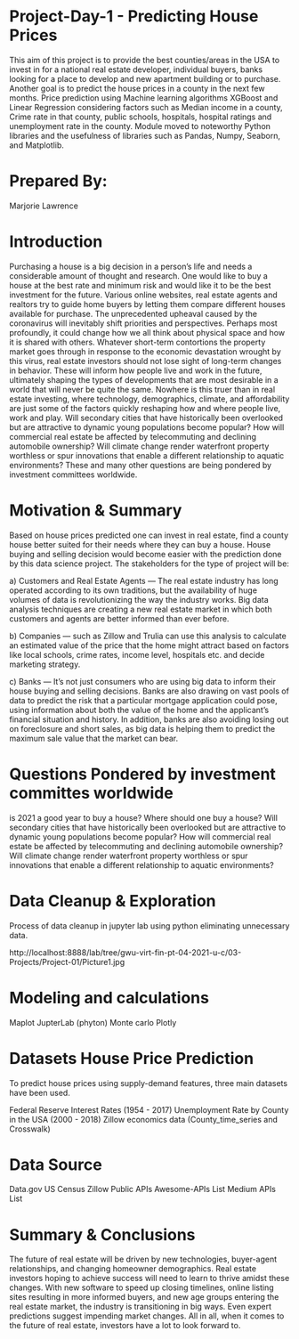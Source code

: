 # Project-Day-1 - Predicting House Prices 
This aim of this project is to provide the best counties/areas in the USA to invest in for a national real estate developer, individual buyers, banks looking for a place to develop and new apartment building or to purchase. Another goal is to predict the house prices in a county in the next few months. Price prediction using Machine learning algorithms XGBoost and Linear Regression considering factors such as Median income in a county, Crime rate in that county, public schools, hospitals, hospital ratings and unemployment rate in the county. Module moved to noteworthy Python libraries and the usefulness of libraries such as Pandas, Numpy, Seaborn, and Matplotlib.

# Prepared By:
Marjorie Lawrence 

# Introduction
Purchasing a house is a big decision in a person’s life and needs a considerable amount of thought and research. One would like to buy a house at the best rate and minimum risk and would like it to be the best investment for the future. Various online websites, real estate agents and realtors try to guide home buyers by letting them compare different houses available for purchase. The unprecedented upheaval caused by the coronavirus will inevitably shift priorities and perspectives. Perhaps most profoundly, it could change how we all think about physical space and how it is shared with others. Whatever short-term contortions the property market goes through in response to the economic devastation wrought by this virus, real estate investors should not lose sight of long-term changes in behavior. These will inform how people live and work in the future, ultimately shaping the types of developments that are most desirable in a world that will never be quite the same.  Nowhere is this truer than in real estate investing, where technology, demographics, climate, and affordability are just some of the factors quickly reshaping how and where people live, work and play. Will secondary cities that have historically been overlooked but are attractive to dynamic young populations become popular? How will commercial real estate be affected by telecommuting and declining automobile ownership? Will climate change render waterfront property worthless or spur innovations that enable a different relationship to aquatic environments? These and many other questions are being pondered by investment committees worldwide.

# Motivation & Summary
Based on house prices predicted one can invest in real estate, find a county house better suited for their needs where they can buy a house. House buying and selling decision would become easier with the prediction done by this data science project. The stakeholders for the type of project will be:

a) Customers and Real Estate Agents — The real estate industry has long operated according to its own traditions, but the availability of huge volumes of data is revolutionizing the way the industry works. Big data analysis techniques are creating a new real estate market in which both customers and agents are better informed than ever before.

b) Companies — such as Zillow and Trulia can use this analysis to calculate an estimated value of the price that the home might attract based on factors like local schools, crime rates, income level, hospitals etc. and decide marketing strategy.

c) Banks — It’s not just consumers who are using big data to inform their house buying and selling decisions. Banks are also drawing on vast pools of data to predict the risk that a particular mortgage application could pose, using information about both the value of the home and the applicant’s financial situation and history. In addition, banks are also avoiding losing out on foreclosure and short sales, as big data is helping them to predict the maximum sale value that the market can bear.

# Questions Pondered by investment committes worldwide
is 2021 a good year to buy a house?
Where should one buy a house?
Will secondary cities that have historically been overlooked but are attractive to dynamic young populations become popular?
How will commercial real estate be affected by telecommuting and declining automobile ownership? 
Will climate change render waterfront property worthless or spur innovations that enable a different relationship to aquatic environments? 

# Data Cleanup & Exploration
Process of data cleanup in jupyter lab using python eliminating unnecessary data.

http://localhost:8888/lab/tree/gwu-virt-fin-pt-04-2021-u-c/03-Projects/Project-01/Picture1.jpg

# Modeling and calculations
Maplot
JupterLab (phyton)
Monte carlo
Plotly

# Datasets House Price Prediction
To predict house prices using supply-demand features, three main datasets have been used.

Federal Reserve Interest Rates (1954 - 2017)
Unemployment Rate by County in the USA (2000 - 2018)
Zillow economics data (County_time_series and Crosswalk)

# Data Source
Data.gov
US Census
Zillow
Public APIs
Awesome-APIs List
Medium APIs List

# Summary & Conclusions
The future of real estate will be driven by new technologies, buyer-agent relationships, and changing homeowner demographics. Real estate investors hoping to achieve success will need to learn to thrive amidst these changes. With new software to speed up closing timelines, online listing sites resulting in more informed buyers, and new age groups entering the real estate market, the industry is transitioning in big ways. Even expert predictions suggest impending market changes. All in all, when it comes to the future of real estate, investors have a lot to look forward to.
